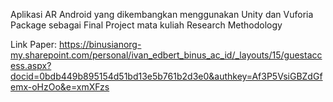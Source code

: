Aplikasi AR Android yang dikembangkan menggunakan Unity dan Vuforia Package sebagai Final Project mata kuliah Research Methodology

Link Paper: https://binusianorg-my.sharepoint.com/personal/ivan_edbert_binus_ac_id/_layouts/15/guestaccess.aspx?docid=0bdb449b895154d51bd13e5b761b2d3e0&authkey=Af3P5VsiGBZdGfemx-oHzOo&e=xmXFzs
